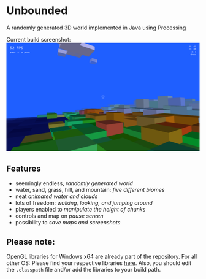 # Unbounded
A randomly generated 3D world implemented in Java using Processing

Current build screenshot:
![Screenshot](screenshots/Unbounded-1452440327473.png)

## Features

* seemingly endless, *randomly generated world*
* water, sand, grass, hill, and mountain: *five different biomes*
* neat *animated water and clouds*
* lots of freedom: *walking, looking, and jumping around*
* players enabled to *manipulate the height of chunks*
* controls and map on *pause screen*
* possibility to *save maps and screenshots*

## Please note:
OpenGL libraries for Windows x64 are already part of the repository.
For all other OS: Please find your respective libraries [here](https://github.com/processing/processing/tree/master/core/library).
Also, you should edit the `.classpath` file and/or add the libraries to your build path.
